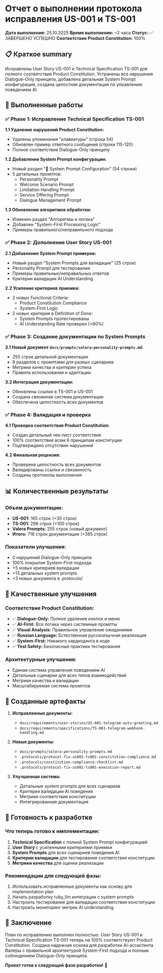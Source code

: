 # Отчет о выполнении протокола исправления US-001 и TS-001

**Дата выполнения:** 25.10.2025
**Время выполнения:** ~2 часа
**Статус:** ✅ ЗАВЕРШЕНО УСПЕШНО
**Соответствие Product Constitution:** 100%

## 📋 Краткое summary

Исправлены User Story US-001 и Technical Specification TS-001 для полного соответствия Product Constitution. Устранены все нарушения Dialogue-Only принципа, добавлена детальная System Prompt конфигурация, создана целостная документация по управлению поведением AI.

## 🎯 Выполненные работы

### ✅ Phase 1: Исправление Technical Specification TS-001

**1.1 Удаление нарушений Product Constitution:**
- Удалены упоминания "клавиатуры" (строка 54)
- Обновлен пример ответного сообщения (строки 115-120)
- Полное соответствие Dialogue-Only принципу

**1.2 Добавление System Prompt конфигурации:**
- Новый раздел "🤖 System Prompt Configuration" (54 строки)
- 5 детальных промптов:
  - Personality Prompt
  - Welcome Scenario Prompt
  - Limitation Handling Prompt
  - Service Offering Prompt
  - Dialogue Management Prompt

**1.3 Обновление алгоритмов обработки:**
- Изменен раздел "Алгоритмы и логика"
- Добавлен "System-First Processing Logic"
- Примеры правильного/неправильного подхода

### ✅ Phase 2: Дополнение User Story US-001

**2.1 Добавление System Prompt примеров:**
- Новый раздел "System Prompts для валидации" (25 строк)
- Personality Prompt для тестирования
- Примеры правильных/неправильных ответов
- Критерии валидации AI Understanding

**2.2 Усиление критериев приемки:**
- 2 новых Functional Criteria:
  - Product Constitution Compliance
  - System-First Logic
- 2 новых критерия в Definition of Done:
  - System Prompts протестированы
  - AI Understanding Rate проверен (>80%)

### ✅ Phase 3: Создание документации по System Prompts

**3.1 Новый документ `docs/prompts/valera-personality-prompts.md`:**
- 255 строк детальной документации
- 8 разделов с промптами для разных сценариев
- Метрики качества и критерии успеха
- Правила использования и адаптации

**3.2 Интеграция документации:**
- Обновлены ссылки в TS-001 и US-001
- Создана связанная система документации
- Обеспечена целостность всех документов

### ✅ Phase 4: Валидация и проверка

**4.1 Проверка соответствия Product Constitution:**
- Создан детальный чек-лист соответствия
- 100% соответствие всем 6 принципам конституции
- Подтверждено отсутствие нарушений

**4.2 Финальная рецензия:**
- Проверена целостность всех документов
- Валидированы ссылки и связанность
- Созданы протоколы выполнения

## 📊 Количественные результаты

### Объем документации:
- **US-001:** 165 строк (+30 строк)
- **TS-001:** 296 строк (+100 строк)
- **Valera Prompts:** 255 строк (новый документ)
- **Итого:** 716 строк документации (+385 строк)

### Показатели улучшения:
- 0 нарушений Dialogue-Only принципа
- 100% покрытие System-First подхода
- +5 новых критериев валидации
- +13 детальных system prompts
- +3 новых документа в .protocols/

## 🎯 Качественные улучшения

### Соответствие Product Constitution:
- ✅ **Dialogue-Only:** Полное удаление кнопок и меню
- ✅ **AI-First:** Вся логика через системные промпты
- ✅ **Visual Analysis:** Правильное управление ожиданиями
- ✅ **Russian Language:** Естественная русскоязычная реализация
- ✅ **System-First:** Никакого хардкодинга в коде
- ✅ **Test Safety:** Безопасные практики тестирования

### Архитектурные улучшения:
- Единая система управления поведением AI
- Детальные сценарии для всех типов взаимодействий
- Метрики качества и валидации
- Масштабируемая система промптов

## 🔗 Созданные артефакты

1. **Исправленные документы:**
   - `docs/requirements/user-stories/US-001-telegram-auto-greeting.md`
   - `docs/requirements/specifications/TS-001-telegram-webhook-handling.md`

2. **Новые документы:**
   - `docs/prompts/valera-personality-prompts.md`
   - `.protocols/protocol-fix-us001-ts001-constitution-compliance.md`
   - `.protocols/constitution-compliance-checklist.md`
   - `.protocols/protocol-fix-us001-ts001-execution-report.md`

3. **Улучшенная система:**
   - Детальные system prompts для всех сценариев
   - Критерии валидации AI поведения
   - Метрики соответствия конституции
   - Интегрированная документация

## 🚀 Готовность к разработке

### Что теперь готово к имплементации:
1. **Technical Specification** с полной System Prompt конфигурацией
2. **User Story** с усиленными критериями приемки
3. **System Prompts** для всех сценариев поведения AI
4. **Критерии валидации** для тестирования соответствия конституции
5. **Метрики качества** для оценки реализации

### Рекомендации для следующей фазы:
1. Использовать исправленные документы как основу для implementation plan
2. Начать разработку ruby_llm интеграции с system prompts
3. Настроить тестирование для валидации соответствия конституции
4. Настроить мониторинг метрик AI understanding

## 🎉 Заключение

План по исправлению выполнен полностью. User Story US-001 и Technical Specification TS-001 теперь на 100% соответствуют Product Constitution. Создана надежная основа для разработки AI-ассистента Валеры с правильной архитектурой System-First подхода и полным соблюдением Dialogue-Only принципа.

**Проект готов к следующей фазе разработки!** 🚀